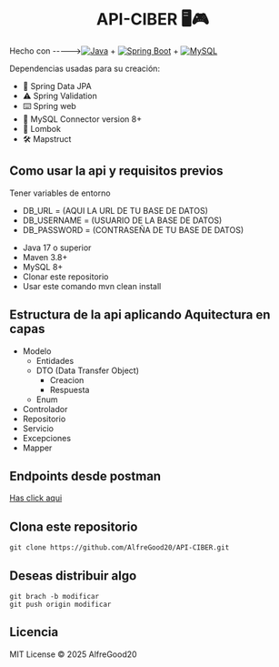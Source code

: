 <div align="center">
  <h1>API-CIBER 🖥️🎮</h1>
</div>

Hecho con ----->[![Java](https://img.shields.io/badge/Java-17-red)](#) + [![Spring Boot](https://img.shields.io/badge/SpringBoot-3.5.4-green)](#) + [![MySQL](https://img.shields.io/badge/MySQL-8.0-blue)](#)

<p>Dependencias usadas para su creación: </p>
<ul>
  <li>📖 Spring Data JPA</li>
  <li>⚠️ Spring Validation</li>
  <li>⌨️ Spring web</li>
  <li>🐬 MySQL Connector version 8+</li>
  <li>📝 Lombok</li>
  <li>🛠️ Mapstruct</li>
</ul>

<h2>Como usar la api y requisitos previos</h2>
<p>Tener variables de entorno</p>
<ul>
  <li>DB_URL = (AQUI LA URL DE TU BASE DE DATOS)</li>
  <li>DB_USERNAME = (USUARIO DE LA BASE DE DATOS)</li>
  <li>DB_PASSWORD = (CONTRASEÑA DE TU BASE DE DATOS)</li>
</ul>

<ul>
  <li>Java 17 o superior</li>
  <li>Maven 3.8+</li>
  <li>MySQL 8+</li>
  <li>Clonar este repositorio</li>
  <li>Usar este comando mvn clean install</li>
</ul>

<h2>Estructura de la api aplicando Aquitectura en capas</h2>
<ul>
  
  <li>Modelo
    <ul>
      <li>Entidades</li>
      <li>DTO (Data Transfer Object)
        <ul>
          <li>Creacion</li>
          <li>Respuesta</li>
        </ul>
      </li>
      <li>Enum</li>
    </ul>
  </li>
  
  <li>Controlador</li>
  <li>Repositorio</li>
  <li>Servicio</li>
  <li>Excepciones</li>
  <li>Mapper</li>
</ul>

<h2>Endpoints desde postman</h2>
<a href="https://alfredopro20.postman.co/workspace/Alfredopro20's-Workspace~dcb7f3f9-4de7-4cc0-8115-44fad57fb20c/collection/46529029-f3fad01e-10dc-4298-b077-207e7962bf68?action=share&creator=46529029">Has click aqui</a>

<h2>Clona este repositorio</h2>

```git
git clone https://github.com/AlfreGood20/API-CIBER.git
```

<h2>Deseas distribuir algo</h2>

```git
git brach -b modificar
git push origin modificar
````

<h2>Licencia</h2>
<p>MIT License © 2025 AlfreGood20</p>
